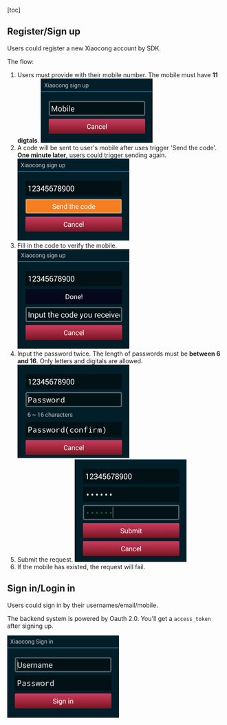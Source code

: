 [toc]

## Register/Sign up

Users could register a new Xiaocong account by SDK.

The flow:

1. Users must provide with their mobile number. The mobile must have **11 digtals**.
	![First step](signup-1.png)
1. A code will be sent to user's mobile after uses trigger 'Send the code'. **One minute later**, users could trigger sending again.
	![step2](signup-2.png)
1. Fill in the code to verify the mobile.
	![step2](signup-3.png)
1. Input the password twice. The length of passwords must be **between 6 and 16**. Only letters and digitals are allowed.
	![step2](signup-4.png)
1. Submit the request.
	![step2](signup-5.png)
1. If the mobile has existed, the request will fail.

## Sign in/Login in

Users could sign in by their usernames/email/mobile.

The backend system is powered by Oauth 2.0. You'll get a `access_token` after signing up.

![](signin.png)